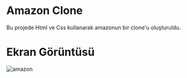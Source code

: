 # Amazon Clone

Bu projede Html ve Css kullanarak amazonun bir clone'u oluşturuldu.

# Ekran Görüntüsü

![amazon](https://github.com/user-attachments/assets/8e07bfc7-d3dd-47da-8f0e-e0eb4bdd1e16)
